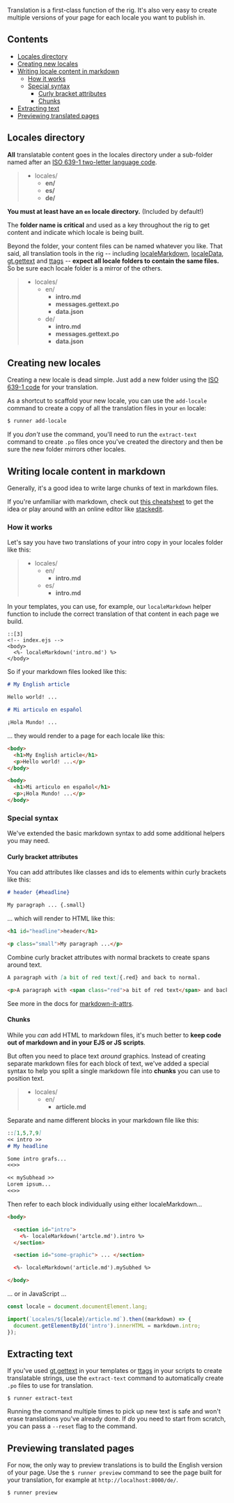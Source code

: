 Translation is a first-class function of the rig. It's also very easy to create multiple versions of your page for each locale you want to publish in.

## Contents

- [Locales directory](#Locales-directory)
- [Creating new locales](#Creating-new-locales)
- [Writing locale content in markdown](#Writing-locale-content-in-markdown)
  - [How it works](#How-it-works)
  - [Special syntax](#Special-syntax)
    - [Curly bracket attributes](#Curly-bracket-attributes)
    - [Chunks](#Chunks)
- [Extracting text](#Extracting-text)
- [Previewing translated pages](#Previewing-translated-pages)

## Locales directory

**All** translatable content goes in the locales directory under a sub-folder named after an [ISO 639-1 two-letter language code](https://en.wikipedia.org/wiki/List_of_ISO_639-1_codes).

> - locales/
>   - **en/**
>   - **es/**
>   - **de/**

**You must at least have an `en` locale directory.** (Included by default!)

The **folder name is critical** and used as a key throughout the rig to get content and indicate which locale is being built.

Beyond the folder, your content files can be named whatever you like. That said, all translation tools in the rig -- including [localeMarkdown](../writing-code/#localeMarkdown), [localeData](../writing-code/#localeData), [gt.gettext](../writing-code/#gtgettext) and [ttags](../writing-code/#Translation-with-ttag) -- **expect all locale folders to contain the same files.** So be sure each locale folder is a mirror of the others.

> - locales/
>   - en/
>     - **intro.md**
>     - **messages.gettext.po**
>     - **data.json**
>   - de/
>     - **intro.md**
>     - **messages.gettext.po**
>     - **data.json**

## Creating new locales

Creating a new locale is dead simple. Just add a new folder using the [ISO 639-1 code](https://en.wikipedia.org/wiki/List_of_ISO_639-1_codes) for your translation.

As a shortcut to scaffold your new locale, you can use the `add-locale` command to create a copy of all the translation files in your `en` locale:

```bash
$ runner add-locale
```

If you *don't* use the command, you'll need to run the `extract-text` command to create `.po` files once you've created the directory and then be sure the new folder mirrors other locales.

## Writing locale content in markdown

Generally, it's a good idea to write large chunks of text in markdown files.

If you're unfamiliar with markdown, check out [this cheatsheet](https://github.com/adam-p/markdown-here/wiki/Markdown-Cheatsheet) to get the idea or play around with an online editor like [stackedit](https://stackedit.io/app#).

### How it works

Let's say you have two translations of your intro copy in your locales folder like this:

> - locales/
>   - en/
>     - **intro.md**
>   - es/
>     - **intro.md**

In your templates, you can use, for example, our `localeMarkdown` helper function to include the correct translation of that content in each page we build.

```ejs
::[3]
<!-- index.ejs -->
<body>
  <%- localeMarkdown('intro.md') %>
</body>
```

So if your markdown files looked like this:

```markdown
# My English article

Hello world! ...
```

```markdown
# Mi articulo en español

¡Hola Mundo! ...
```

... they would render to a page for each locale like this:

```html
<body>
  <h1>My English article</h1>
  <p>Hello world! ...</p>
</body>
```

```html
<body>
  <h1>Mi articulo en español</h1>
  <p>¡Hola Mundo! ...</p>
</body>
```

### Special syntax

We've extended the basic markdown syntax to add some additional helpers you may need.

#### Curly bracket attributes

You can add attributes like classes and ids to elements within curly brackets like this:

```markdown
# header {#headline}

My paragraph ... {.small}
```

... which will render to HTML like this:

```html
<h1 id="headline">header</h1>

<p class="small">My paragraph ...</p>
```

Combine curly bracket attributes with normal brackets to create spans around text.

```markdown
A paragraph with [a bit of red text]{.red} and back to normal.
```

```html
<p>A paragraph with <span class="red">a bit of red text</span> and back to normal.</p>
```

See more in the docs for [markdown-it-attrs](https://www.npmjs.com/package/markdown-it-attrs).


#### Chunks

While you _can_ add HTML to markdown files, it's much better to **keep code out of markdown and in your EJS or JS scripts**.

But often you need to place text _around_ graphics. Instead of creating separate markdown files for each block of text, we've added a special syntax to help you split a single markdown file into **chunks** you can use to position text.


> - locales/
>   - en/
>     - **article.md**

Separate and name different blocks in your markdown file like this:

```markdown
::[1,5,7,9]
<< intro >>
# My headline

Some intro grafs...
<<>>

<< mySubhead >>
Lorem ipsum...
<<>>
```

Then refer to each block individually using either localeMarkdown...

```html
<body>

  <section id="intro">
    <%- localeMarkdown('artcle.md').intro %>
  </section>

  <section id="some-graphic"> ... </section>

  <%- localeMarkdown('article.md').mySubhed %>

</body>
```

... or in JavaScript ...

```javascript
const locale = document.documentElement.lang;

import(`Locales/${locale}/article.md`).then((markdown) => {
  document.getElementById('intro').innerHTML = markdown.intro;
});
```


## Extracting text

If you've used [gt.gettext](../writing-code/#gtgettext) in your templates or [ttags](../writing-code/#Translation-with-ttag) in your scripts to create translatable strings, use the `extract-text` command to automatically create `.po` files to use for translation.

```
$ runner extract-text
```

Running the command multiple times to pick up new text is safe and won't erase translations you've already done. If _do_ you need to start from scratch, you can pass a `--reset` flag to the command.

## Previewing translated pages

For now, the only way to preview translations is to build the English version of your page. Use the `$ runner preview` command to see the page built for your translation, for example at `http://localhost:8000/de/`.

```
$ runner preview
```
